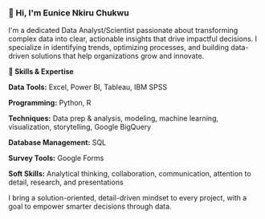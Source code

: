 ### 👋 Hi, I'm Eunice Nkiru Chukwu  
I'm a dedicated Data Analyst/Scientist passionate about transforming complex data into clear, actionable insights that drive impactful decisions. I specialize in identifying trends, optimizing processes, and building data-driven solutions that help organizations grow and innovate.  
  
**🔧 Skills & Expertise**   

**Data Tools:** Excel, Power BI, Tableau, IBM SPSS  

**Programming:** Python, R  
  
**Techniques:** Data prep & analysis, modeling, machine learning, visualization, storytelling, Google BigQuery  
  
**Database Management:** SQL    

**Survey Tools:** Google Forms  

**Soft Skills:** Analytical thinking, collaboration, communication, attention to detail, research, and presentations

I bring a solution-oriented, detail-driven mindset to every project, with a goal to empower smarter decisions through data.  
